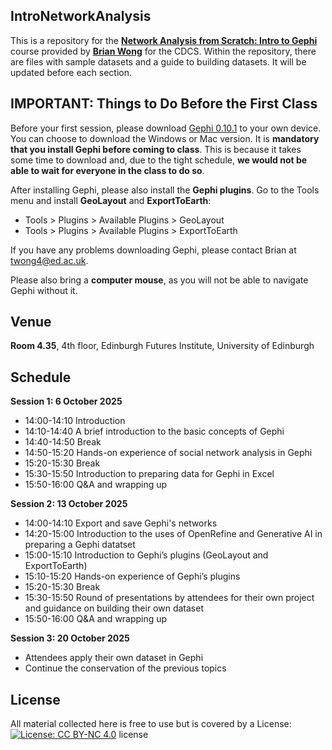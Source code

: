## IntroNetworkAnalysis

This is a repository for the [**Network Analysis from Scratch: Intro to Gephi**](https://www.cdcs.ed.ac.uk/events/intro-to-network-analysis-gephi) course provided by [**Brian Wong**](https://www.ed.ac.uk/profile/tsz-ho-wong) for the CDCS. Within the repository, there are files with sample datasets and a guide to building datasets. It will be updated before each section.



## IMPORTANT: Things to Do Before the First Class 

Before your first session, please download [Gephi 0.10.1](https://gephi.org/users/download/) to your own device. You can choose to download the Windows or Mac version. It is **mandatory that you install Gephi before coming to class**. This is because it takes some time to download and, due to the tight schedule, **we would not be able to wait for everyone in the class to do so**.     

After installing Gephi, please also install the **Gephi plugins**. Go to the Tools menu and install **GeoLayout** and **ExportToEarth**:

- Tools > Plugins > Available Plugins > GeoLayout
- Tools > Plugins > Available Plugins > ExportToEarth

If you have any problems downloading Gephi, please contact Brian at twong4@ed.ac.uk.

Please also bring a **computer mouse**, as you will not be able to navigate Gephi without it.

## Venue
**Room 4.35**, 4th floor, Edinburgh Futures Institute, University of Edinburgh 

## Schedule

**Session 1: 6 October 2025**

- 14:00-14:10 Introduction
- 14:10-14:40 A brief introduction to the basic concepts of Gephi
- 14:40-14:50 Break 
- 14:50-15:20 Hands-on experience of social network analysis in Gephi
- 15:20-15:30 Break
- 15:30-15:50 Introduction to preparing data for Gephi in Excel 
- 15:50-16:00 Q&A and wrapping up 

**Session 2: 13 October 2025**

- 14:00-14:10 Export and save Gephi's networks 
- 14:20-15:00 Introduction to the uses of OpenRefine and Generative AI in preparing a Gephi datatset
- 15:00-15:10 Introduction to Gephi’s plugins (GeoLayout and ExportToEarth) 
- 15:10-15:20 Hands-on experience of Gephi’s plugins 
- 15:20-15:30 Break
- 15:30-15:50 Round of presentations by attendees for their own project and guidance on building their own dataset
- 15:50-16:00 Q&A and wrapping up 

**Session 3: 20 October 2025**

- Attendees apply their own dataset in Gephi
- Continue the conservation of the previous topics

## License

All material collected here is free to use but is covered by a License: [![License: CC BY-NC 4.0](https://licensebuttons.net/l/by-nc/4.0/80x15.png)](https://creativecommons.org/licenses/by-nc/4.0/) license
